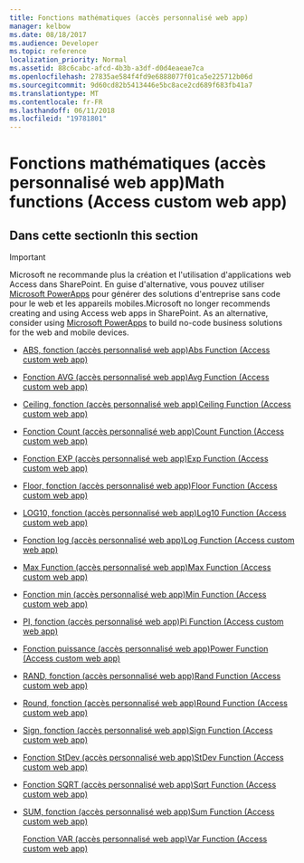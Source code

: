 ```yaml
---
title: Fonctions mathématiques (accès personnalisé web app)
manager: kelbow
ms.date: 08/18/2017
ms.audience: Developer
ms.topic: reference
localization_priority: Normal
ms.assetid: 88c6cabc-afcd-4b3b-a3df-d0d4eaeae7ca
ms.openlocfilehash: 27835ae584f4fd9e6888077f01ca5e225712b06d
ms.sourcegitcommit: 9d60cd82b5413446e5bc8ace2cd689f683fb41a7
ms.translationtype: MT
ms.contentlocale: fr-FR
ms.lasthandoff: 06/11/2018
ms.locfileid: "19781801"
---
```

# <a name="math-functions-access-custom-web-app"></a><span data-ttu-id="454be-102">Fonctions mathématiques (accès personnalisé web app)</span><span class="sxs-lookup"><span data-stu-id="454be-102">Math functions (Access custom web app)</span></span>

## <a name="in-this-section"></a><span data-ttu-id="454be-103">Dans cette section</span><span class="sxs-lookup"><span data-stu-id="454be-103">In this section</span></span>

> [!IMPORTANT]
> <span data-ttu-id="454be-p101">Microsoft ne recommande plus la création et l'utilisation d'applications web Access dans SharePoint. En guise d'alternative, vous pouvez utiliser [Microsoft PowerApps](https://powerapps.microsoft.com/fr-fr/) pour générer des solutions d'entreprise sans code pour le web et les appareils mobiles.</span><span class="sxs-lookup"><span data-stu-id="454be-p101">Microsoft no longer recommends creating and using Access web apps in SharePoint. As an alternative, consider using [Microsoft PowerApps](https://powerapps.microsoft.com/fr-fr/) to build no-code business solutions for the web and mobile devices.</span></span> 
  
- [<span data-ttu-id="454be-106">ABS, fonction (accès personnalisé web app)</span><span class="sxs-lookup"><span data-stu-id="454be-106">Abs Function (Access custom web app)</span></span>](abs-function-access-custom-web-app.md)
    
- [<span data-ttu-id="454be-107">Fonction AVG (accès personnalisé web app)</span><span class="sxs-lookup"><span data-stu-id="454be-107">Avg Function (Access custom web app)</span></span>](avg-function-access-custom-web-app.md)
    
- [<span data-ttu-id="454be-108">Ceiling, fonction (accès personnalisé web app)</span><span class="sxs-lookup"><span data-stu-id="454be-108">Ceiling Function (Access custom web app)</span></span>](ceiling-function-access-custom-web-app.md)
    
- [<span data-ttu-id="454be-109">Fonction Count (accès personnalisé web app)</span><span class="sxs-lookup"><span data-stu-id="454be-109">Count Function (Access custom web app)</span></span>](count-function-access-custom-web-app.md)
    
- [<span data-ttu-id="454be-110">Fonction EXP (accès personnalisé web app)</span><span class="sxs-lookup"><span data-stu-id="454be-110">Exp Function (Access custom web app)</span></span>](exp-function-access-custom-web-app.md)
    
- [<span data-ttu-id="454be-111">Floor, fonction (accès personnalisé web app)</span><span class="sxs-lookup"><span data-stu-id="454be-111">Floor Function (Access custom web app)</span></span>](floor-function-access-custom-web-app.md)
    
- [<span data-ttu-id="454be-112">LOG10, fonction (accès personnalisé web app)</span><span class="sxs-lookup"><span data-stu-id="454be-112">Log10 Function (Access custom web app)</span></span>](log10-function-access-custom-web-app.md)
    
- [<span data-ttu-id="454be-113">Fonction log (accès personnalisé web app)</span><span class="sxs-lookup"><span data-stu-id="454be-113">Log Function (Access custom web app)</span></span>](log-function-access-custom-web-app.md)
    
- [<span data-ttu-id="454be-114">Max Function (accès personnalisé web app)</span><span class="sxs-lookup"><span data-stu-id="454be-114">Max Function (Access custom web app)</span></span>](max-function-access-custom-web-app.md)
    
- [<span data-ttu-id="454be-115">Fonction min (accès personnalisé web app)</span><span class="sxs-lookup"><span data-stu-id="454be-115">Min Function (Access custom web app)</span></span>](min-function-access-custom-web-app.md)
    
- [<span data-ttu-id="454be-116">PI, fonction (accès personnalisé web app)</span><span class="sxs-lookup"><span data-stu-id="454be-116">Pi Function (Access custom web app)</span></span>](pi-function-access-custom-web-app.md)
    
- [<span data-ttu-id="454be-117">Fonction puissance (accès personnalisé web app)</span><span class="sxs-lookup"><span data-stu-id="454be-117">Power Function (Access custom web app)</span></span>](power-function-access-custom-web-app.md)
    
- [<span data-ttu-id="454be-118">RAND, fonction (accès personnalisé web app)</span><span class="sxs-lookup"><span data-stu-id="454be-118">Rand Function (Access custom web app)</span></span>](rand-function-access-custom-web-app.md)
    
- [<span data-ttu-id="454be-119">Round, fonction (accès personnalisé web app)</span><span class="sxs-lookup"><span data-stu-id="454be-119">Round Function (Access custom web app)</span></span>](round-function-access-custom-web-app.md)
    
- [<span data-ttu-id="454be-120">Sign, fonction (accès personnalisé web app)</span><span class="sxs-lookup"><span data-stu-id="454be-120">Sign Function (Access custom web app)</span></span>](sign-function-access-custom-web-app.md)
    
- [<span data-ttu-id="454be-121">Fonction StDev (accès personnalisé web app)</span><span class="sxs-lookup"><span data-stu-id="454be-121">StDev Function (Access custom web app)</span></span>](stdev-function-access-custom-web-app.md)
    
- [<span data-ttu-id="454be-122">Fonction SQRT (accès personnalisé web app)</span><span class="sxs-lookup"><span data-stu-id="454be-122">Sqrt Function (Access custom web app)</span></span>](sqrt-function-access-custom-web-app.md)
    
- [<span data-ttu-id="454be-123">SUM, fonction (accès personnalisé web app)</span><span class="sxs-lookup"><span data-stu-id="454be-123">Sum Function (Access custom web app)</span></span>](sum-function-access-custom-web-app.md)
    
    [<span data-ttu-id="454be-124">Fonction VAR (accès personnalisé web app)</span><span class="sxs-lookup"><span data-stu-id="454be-124">Var Function (Access custom web app)</span></span>](var-function-access-custom-web-app.md)
    

